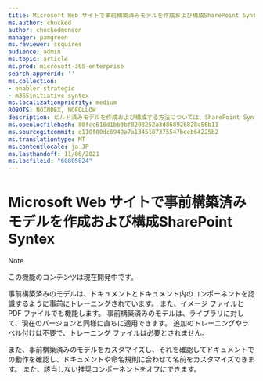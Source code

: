 ```yaml
---
title: Microsoft Web サイトで事前構築済みモデルを作成および構成SharePoint Syntex
ms.author: chucked
author: chuckedmonson
manager: pamgreen
ms.reviewer: ssquires
audience: admin
ms.topic: article
ms.prod: microsoft-365-enterprise
search.appverid: ''
ms.collection:
- enabler-strategic
- m365initiative-syntex
ms.localizationpriority: medium
ROBOTS: NOINDEX, NOFOLLOW
description: ビルド済みモデルを作成および構成する方法については、SharePoint Syntex。
ms.openlocfilehash: 80fcc616d1bb3bf8208252a3d868926828c56b11
ms.sourcegitcommit: e110f00dc6949a7a1345187375547beeb64225b2
ms.translationtype: MT
ms.contentlocale: ja-JP
ms.lasthandoff: 11/06/2021
ms.locfileid: "60805024"
---
```

# <a name="create-and-configure-a-prebuilt-model-in-microsoft-sharepoint-syntex"></a>Microsoft Web サイトで事前構築済みモデルを作成および構成SharePoint Syntex

> [!NOTE]
> この機能のコンテンツは現在開発中です。

事前構築済みのモデルは、ドキュメントとドキュメント内のコンポーネントを認識するように事前にトレーニングされています。 また、イメージ ファイルと PDF ファイルでも機能します。 事前構築済みのモデルは、ライブラリに対して、現在のバージョンと同様に直ちに適用できます。 追加のトレーニングやラベル付けは不要で、トレーニング ファイルは必要とされません。

また、事前構築済みのモデルをカスタマイズし、それを確認してドキュメントでの動作を確認し、ドキュメントや命名規則に合わせて名前をカスタマイズできます。 また、該当しない推奨コンポーネントをオフにできます。


